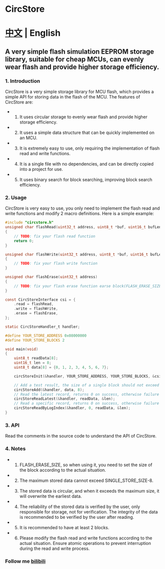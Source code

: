 # CircStore
# [中文](README.md) | English
## A very simple flash simulation EEPROM storage library, suitable for cheap MCUs, can evenly wear flash and provide higher storage efficiency.


### 1. Introduction
CircStore is a very simple storage library for MCU flash, which provides a simple API for storing data in the flash of the MCU. The features of CircStore are:
- 1. It uses circular storage to evenly wear flash and provide higher storage efficiency.
- 2. It uses a simple data structure that can be quickly implemented on an MCU.
- 3. It is extremely easy to use, only requiring the implementation of flash read and write functions.
- 4. It is a single file with no dependencies, and can be directly copied into a project for use.
- 5. It uses binary search for block searching, improving block search efficiency.

### 2. Usage
CircStore is very easy to use, you only need to implement the flash read and write functions and modify 2 macro definitions. Here is a simple example:
```c
#include "circstore.h"
unsigned char flashRead(uint32_t address, uint8_t *buf, uint16_t bufLen)
{
    // TODO: fix your flash read function
    return 0;
}

unsigned char flashWrite(uint32_t address, uint8_t *buf, uint16_t bufLen)
{
    // TODO: fix your flash write function
}

unsigned char flashErase(uint32_t address)
{
    // TODO: fix your flash erase function earse block(FLASH_ERASE_SIZE)
}

const CircStoreInterface csi = {
    .read = flashRead,
    .write = flashWrite,
    .erase = flashErase,
};

static CircStoreHandler_t handler;

#define YOUR_STORE_ADDRESS 0x08000000
#define YOUR_STORE_BLOCKS 2

void main(void)
{
    uint8_t readData[8];
    uint16_t len = 8;
    uint8_t data[8] = {0, 1, 2, 3, 4, 5, 6, 7};

    circStoreInit(&handler, YOUR_STORE_ADDRESS, YOUR_STORE_BLOCKS, &csi);

    // Add a test result, the size of a single block should not exceed logBlockSize
    circStoreAdd(&handler, data, 8);
    // Read the latest record, returns 0 on success, otherwise failure
    circStoreReadLatest(&handler, readData, &len);
    // Read a specific record, returns 0 on success, otherwise failure
    circStoreReadByLogIndex(&handler, 0, readData, &len);
}
```
### 3. API
Read the comments in the source code to understand the API of CircStore.

### 4. Notes
- 1. FLASH_ERASE_SIZE, so when using it, you need to set the size of the block according to the actual situation.
- 2. The maximum stored data cannot exceed SINGLE_STORE_SIZE-8.
- 3. The stored data is circular, and when it exceeds the maximum size, it will overwrite the earliest data.
- 4. The reliability of the stored data is verified by the user, only responsible for storage, not for verification. The integrity of the data is recommended to be verified by the user after reading.
- 5. It is recommended to have at least 2 blocks.
- 6. Please modify the flash read and write functions according to the actual situation. Ensure atomic operations to prevent interruption during the read and write process.


### Follow me [bilibili](https://space.bilibili.com/1922147080)